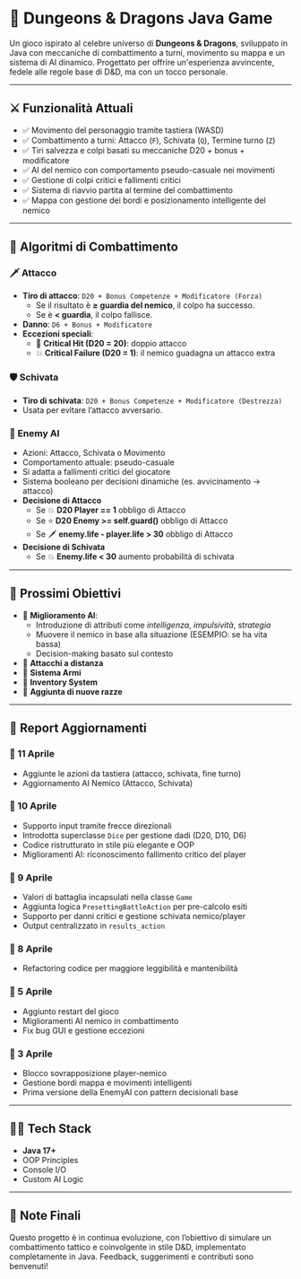 # 🐉 Dungeons & Dragons Java Game

Un gioco ispirato al celebre universo di **Dungeons & Dragons**, sviluppato in Java con meccaniche di combattimento a turni, movimento su mappa e un sistema di AI dinamico. Progettato per offrire un'esperienza avvincente, fedele alle regole base di D&D, ma con un tocco personale.

---

## ⚔️ Funzionalità Attuali

- ✅ Movimento del personaggio tramite tastiera (WASD)
- ✅ Combattimento a turni: Attacco (`F`), Schivata (`Q`), Termine turno (`Z`)
- ✅ Tiri salvezza e colpi basati su meccaniche D20 + bonus + modificatore
- ✅ AI del nemico con comportamento pseudo-casuale nei movimenti
- ✅ Gestione di colpi critici e fallimenti critici
- ✅ Sistema di riavvio partita al termine del combattimento
- ✅ Mappa con gestione dei bordi e posizionamento intelligente del nemico
---

## 🧠 Algoritmi di Combattimento

### 🗡️ Attacco

- **Tiro di attacco**: `D20 + Bonus Competenze + Modificatore (Forza)`
  - Se il risultato è **≥ guardia del nemico**, il colpo ha successo.
  - Se è **< guardia**, il colpo fallisce.
- **Danno**: `D6 + Bonus + Modificatore`
- **Eccezioni speciali**:
  - 🎯 **Critical Hit (D20 = 20)**: doppio attacco
  - 💥 **Critical Failure (D20 = 1)**: il nemico guadagna un attacco extra

### 🛡️ Schivata

- **Tiro di schivata**: `D20 + Bonus Competenze + Modificatore (Destrezza)`
- Usata per evitare l’attacco avversario.

### 🤖 Enemy AI

- Azioni: Attacco, Schivata o Movimento
- Comportamento attuale: pseudo-casuale
- Si adatta a fallimenti critici del giocatore
- Sistema booleano per decisioni dinamiche (es. avvicinamento → attacco)
- **Decisione di Attacco**
     - Se 💥 **D20 Player == 1** obbligo di Attacco  
     - Se ⭐ **D20 Enemy >= self.guard()** obbligo di Attacco
     - Se 🗡️ **enemy.life - player.life > 30** obbligo di Attacco
- **Decisione di Schivata**
     - Se 💥 **Enemy.life < 30** aumento probabilità di schivata
---

## 🚧 Prossimi Obiettivi

- 🔁 **Miglioramento AI**: 
  - Introduzione di attributi come *intelligenza*, *impulsività*, *strategia*
  - Muovere il nemico in base alla situazione (ESEMPIO: se ha vita bassa)
  - Decision-making basato sul contesto
- 🌽 **Attacchi a distanza**
- 💪 **Sistema Armi**
- 🍜 **Inventory System**
- 🧕 **Aggiunta di nuove razze**

---

## 📝 Report Aggiornamenti

### 📅 11 Aprile
- Aggiunte le azioni da tastiera (attacco, schivata, fine turno)
- Aggiornamento AI Nemico (Attacco, Schivata)

### 📅 10 Aprile
- Supporto input tramite frecce direzionali
- Introdotta superclasse `Dice` per gestione dadi (D20, D10, D6)
- Codice ristrutturato in stile più elegante e OOP
- Miglioramenti AI: riconoscimento fallimento critico del player

### 📅 9 Aprile
- Valori di battaglia incapsulati nella classe `Game`
- Aggiunta logica `PresettingBattleAction` per pre-calcolo esiti
- Supporto per danni critici e gestione schivata nemico/player
- Output centralizzato in `results_action`

### 📅 8 Aprile
- Refactoring codice per maggiore leggibilità e mantenibilità

### 📅 5 Aprile
- Aggiunto restart del gioco
- Miglioramenti AI nemico in combattimento
- Fix bug GUI e gestione eccezioni

### 📅 3 Aprile
- Blocco sovrapposizione player-nemico
- Gestione bordi mappa e movimenti intelligenti
- Prima versione della EnemyAI con pattern decisionali base

---

## 👨‍💻 Tech Stack

- **Java 17+**
- OOP Principles
- Console I/O
- Custom AI Logic

---

## 📌 Note Finali

Questo progetto è in continua evoluzione, con l’obiettivo di simulare un combattimento tattico e coinvolgente in stile D&D, implementato completamente in Java. Feedback, suggerimenti e contributi sono benvenuti!